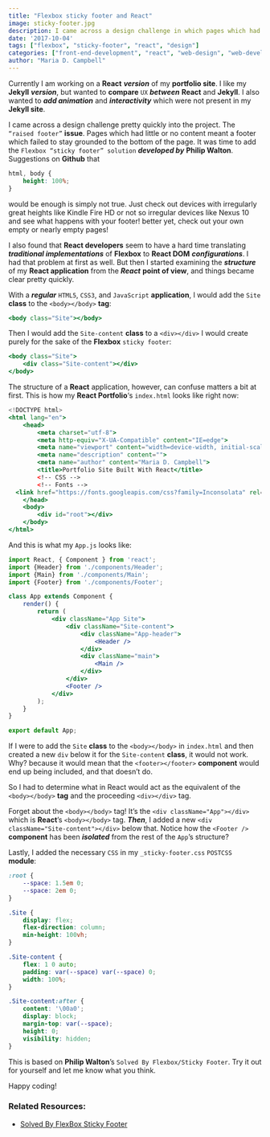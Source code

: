 ```yaml
---
title: "Flexbox sticky footer and React"
image: sticky-footer.jpg
description: I came across a design challenge in which pages which had little or no content meant a footer which failed to stay grounded to the bottom of the page.
date: '2017-10-04'
tags: ["flexbox", "sticky-footer", "react", "design"]
categories: ["front-end-development", "react", "web-design", "web-development"]
author: "Maria D. Campbell"
---
```


Currently I am working on a **React** ***version*** of my **portfolio site**. I like my **Jekyll** ***version***, but wanted to **compare** `UX` ***between*** **React** and **Jekyll**. I also wanted to ***add animation*** and ***interactivity*** which were not present in my **Jekyll site**.

I came across a design challenge pretty quickly into the project. The `“raised footer”` **issue**. Pages which had little or no content meant a footer which failed to stay grounded to the bottom of the page. It was time to add the `Flexbox “sticky footer” solution` ***developed by*** **Philip Walton**. Suggestions on **Github** that

```css
html, body {
    height: 100%;
}
```

would be enough is simply not true. Just check out devices with irregularly great heights like Kindle Fire HD or not so irregular devices like Nexus 10 and see what happens with your footer! better yet, check out your own empty or nearly empty pages!

I also found that **React developers** seem to have a hard time translating ***traditional implementations*** of **Flexbox** to **React DOM** ***configurations***. I had that problem at first as well. But then I started examining the ***structure*** of my **React application** from the ***React*** **point of view**, and things became clear pretty quickly.

With a ***regular*** `HTML5`, `CSS3`, and `JavaScript` **application**, I would add the `Site` **class** to the `<body></body>` **tag**:

```jsx
<body class="Site"></body>
```

Then I would add the `Site-content` **class** to a `<div></div>` I would create purely for the sake of the **Flexbox** `sticky footer`:

```jsx
<body class="Site">
    <div class="Site-content"></div>
</body>
```

The structure of a **React** application, however, can confuse matters a bit at first. This is how my **React Portfolio**‘s `index.html` looks like right now:

```jsx
<!DOCTYPE html>
<html lang="en">
    <head>
        <meta charset="utf-8">
        <meta http-equiv="X-UA-Compatible" content="IE=edge">
        <meta name="viewport" content="width=device-width, initial-scale=1">
        <meta name="description" content="">
        <meta name="author" content="Maria D. Campbell">
        <title>Portfolio Site Built With React</title>
        <!-- CSS -->
        <!-- Fonts -->
  <link href="https://fonts.googleapis.com/css?family=Inconsolata" rel="stylesheet">
    </head>
    <body>
        <div id="root"></div>
    </body>
</html>
```

And this is what my `App.js` looks like:

```jsx
import React, { Component } from 'react';
import {Header} from './components/Header';
import {Main} from './components/Main';
import {Footer} from './components/Footer';

class App extends Component {
    render() {
        return (
            <div className="App Site">
                <div className="Site-content">
                    <div className="App-header">
                        <Header />
                    </div>
                    <div className="main">
                        <Main />
                    </div>
                </div>
                <Footer />
            </div>
        );
    }
}

export default App;
```

If I were to add the `Site` **class** to the `<body></body>` in `index.html` and then created a new `div` below it for the `Site-content` **class**, it would not work. Why? because it would mean that the `<footer></footer>` **component** would end up being included, and that doesn’t do.

So I had to determine what in React would act as the equivalent of the `<body></body>` **tag** and the proceeding `<div></div>` tag.

Forget about the `<body></body>` tag! It’s the `<div className="App"></div>` which is **React**’s `<body></body>` tag. ***Then***, I added a new `<div className="Site-content"></div>` below that. Notice how the `<Footer />` **component** has been ***isolated*** from the rest of the `App`’s structure?

Lastly, I added the necessary `CSS` in my `_sticky-footer.css` `POSTCSS` **module**:

```css
:root {
    --space: 1.5em 0;
    --space: 2em 0;
}

.Site {
    display: flex;
    flex-direction: column;
    min-height: 100vh;
}

.Site-content {
    flex: 1 0 auto;
    padding: var(--space) var(--space) 0;
    width: 100%;
}

.Site-content:after {
    content: '\00a0';
    display: block;
    margin-top: var(--space);
    height: 0;
    visibility: hidden;
}
```

This is based on **Philip Walton**’s `Solved By Flexbox/Sticky Footer`. Try it out for yourself and let me know what you think.

Happy coding!

### Related Resources:

+ [Solved By FlexBox Sticky Footer](https://philipwalton.github.io/solved-by-flexbox/demos/sticky-footer/)
